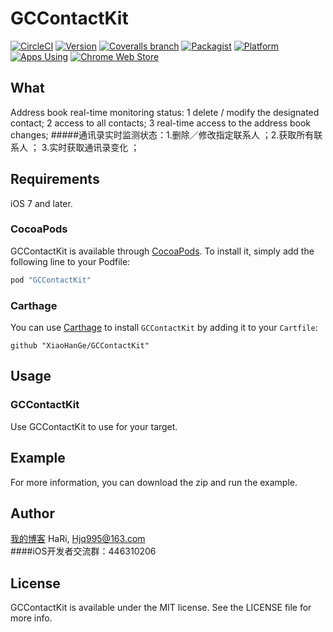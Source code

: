 # GCContactKit

[![CircleCI](https://img.shields.io/circleci/project/github/RedSparr0w/node-csgo-parser.svg)](https://github.com/XiaoHanGe/GCContactKit)
[![Version](https://img.shields.io/cocoapods/v/GCContactKit.svg?style=flat)](http://cocoapods.org/pods/GCContactKit)
[![Coveralls branch](https://img.shields.io/coveralls/jekyll/jekyll/master.svg)](https://github.com/XiaoHanGe/GCContactKit)
[![Packagist](https://img.shields.io/packagist/l/doctrine/orm.svg)](https://github.com/XiaoHanGe/GCContactKit)
[![Platform](https://img.shields.io/badge/platform-ios-brightgreen.svg)](http://cocoapods.org/pods/GCContactKit)
[![Apps Using](https://img.shields.io/badge/Apps%20Using-%3E%20100-blue.svg)](https://github.com/XiaoHanGe/GCContactKit)
[![Chrome Web Store](https://img.shields.io/chrome-web-store/d/nimelepbpejjlbmoobocpfnjhihnpked.svg)](https://github.com/XiaoHanGe/GCContactKit)

## What 

Address book real-time monitoring status: 1 delete / modify the designated contact; 2 access to all contacts; 3 real-time access to the address book changes;
#####通讯录实时监测状态：1.删除／修改指定联系人 ；2.获取所有联系人 ； 3.实时获取通讯录变化 ；
## Requirements
iOS 7 and later.
### CocoaPods
GCContactKit is available through [CocoaPods](http://cocoapods.org). To install
it, simply add the following line to your Podfile:

```ruby
pod "GCContactKit"
```
### Carthage
You can use [Carthage](https://github.com/Carthage/Carthage) to install `GCContactKit` by adding it to your `Cartfile`:
```
github "XiaoHanGe/GCContactKit"
```
## Usage
### GCContactKit
Use GCContactKit to use for your target.

## Example
For more information, you can download the zip and run the example.

## Author

[我的博客](http://example.com/)   HaRi, Hjq995@163.com  
####iOS开发者交流群：446310206

## License

GCContactKit is available under the MIT license. See the LICENSE file for more info.
